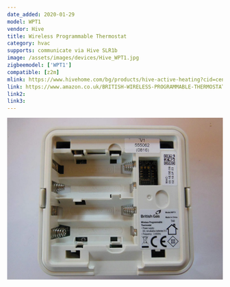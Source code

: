 ```yaml
---
date_added: 2020-01-29
model: WPT1
vendor: Hive
title: Wireless Programmable Thermostat
category: hvac
supports: communicate via Hive SLR1b
image: /assets/images/devices/Hive_WPT1.jpg
zigbeemodel: ['WPT1']
compatible: [z2m]
mlink: https://www.hivehome.com/bg/products/hive-active-heating?cid=cen.bg..heat_HAH
link: https://www.amazon.co.uk/BRITISH-WIRELESS-PROGRAMMABLE-THERMOSTAT-WPT1/dp/B077517N61
link2: 
link3: 
---
```

![Device with opened battery compartment](/assets/images/devices/Hive_WPT1_a.webp)
